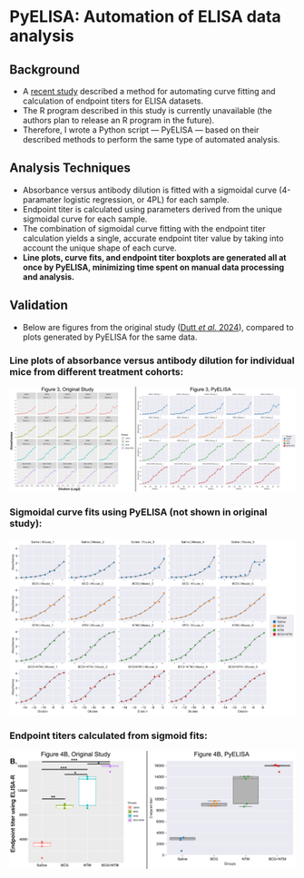 # PyELISA: Automation of ELISA data analysis
## Background
- A [recent study](https://www.frontiersin.org/journals/immunology/articles/10.3389/fimmu.2024.1427526/full) described a method for automating curve fitting and calculation of endpoint titers for ELISA datasets.
- The R program described in this study is currently unavailable (the authors plan to release an R program in the future).
- Therefore, I wrote a Python script &mdash; PyELISA &mdash; based on their described methods to perform the same type of automated analysis.

## Analysis Techniques
- Absorbance versus antibody dilution is fitted with a sigmoidal curve (4-paramater logistic regression, or 4PL) for each sample.
- Endpoint titer is calculated using parameters derived from the unique sigmoidal curve for each sample.
- The combination of sigmoidal curve fitting with the endpoint titer calculation yields a single, accurate endpoint titer value by taking into account the unique shape of each curve.
- **Line plots, curve fits, and endpoint titer boxplots are generated all at once by PyELISA, minimizing time spent on manual data processing and analysis.**

## Validation
- Below are figures from the original study ([Dutt *et al.* 2024](https://www.frontiersin.org/journals/immunology/articles/10.3389/fimmu.2024.1427526/full)), compared to plots generated by PyELISA for the same data.
### Line plots of absorbance versus antibody dilution for individual mice from different treatment cohorts:
![Figure 3](https://github.com/seancascarina/PyELISA/blob/main/Figures/Figure3_PyELISA_Comparison.jpg)

### Sigmoidal curve fits using PyELISA (not shown in original study):
![Figure 3 curve fit](https://github.com/seancascarina/PyELISA/blob/main/Figures/SigmoidFit_Absorbance_vs_Dilution.jpg)

### Endpoint titers calculated from sigmoid fits:
![Figure 4B Endpoint Titer](https://github.com/seancascarina/PyELISA/blob/main/Figures/Figure4B_PyELISA_Comparison.jpg)
